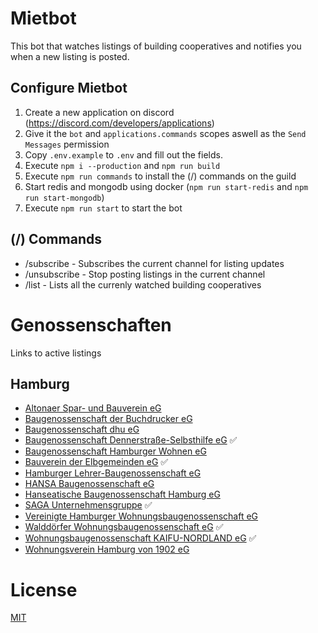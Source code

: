 # Mietbot

This bot that watches listings of building cooperatives and notifies you when a new listing is posted.

## Configure Mietbot

1. Create a new application on discord (https://discord.com/developers/applications)
2. Give it the `bot` and `applications.commands` scopes aswell as the `Send Messages` permission
3. Copy `.env.example` to `.env` and fill out the fields.
4. Execute `npm i --production` and `npm run build`
5. Execute `npm run commands` to install the (/) commands on the guild
6. Start redis and mongodb using docker (`npm run start-redis` and `npm run start-mongodb`)
7. Execute `npm run start` to start the bot

## (/) Commands
* /subscribe - Subscribes the current channel for listing updates
* /unsubscribe - Stop posting listings in the current channel
* /list - Lists all the currenly watched building cooperatives

# Genossenschaften
Links to active listings
## Hamburg
  - [Altonaer Spar- und Bauverein eG](https://2222820.hpm.immosolve.eu/?startRoute=result-list&objectIdentifier=2#!/result-list-2%60)
  - [Baugenossenschaft der Buchdrucker eG](https://buchdrucker.immomio.de/)
  - [Baugenossenschaft dhu eG](https://hpm2.immosolve.eu/immosolve_presentation/pub/modern/2223228/HP/immo.jsp)
  - [Baugenossenschaft Dennerstraße-Selbsthilfe eG](https://www.bds-hamburg.de/unser-angebot/wohnungsangebote/) ✅
  - [Baugenossenschaft Hamburger Wohnen eG](https://www.hamburgerwohnen.de/wohnungsbestand/freie-wohnungen.html)
  - [Bauverein der Elbgemeinden eG](https://www.bve.de/wohnen-beim-bve/wohnungsbestand/wohnungsangebote/) ✅
  - [Hamburger Lehrer-Baugenossenschaft eG](https://portal.immobilienscout24.de/ergebnisliste/45584335)
  - [HANSA Baugenossenschaft eG](https://hansa-baugenossenschaft.de/wohnen/unsere-wohnungen)
  - [Hanseatische Baugenossenschaft Hamburg eG](https://www.hanseatische.de/de/wohnungsangebote)
  - [SAGA Unternehmensgruppe](https://www.saga.hamburg/immobiliensuche) ✅
  - [Vereinigte Hamburger Wohnungsbaugenossenschaft eG](https://www.vhw-hamburg.de/wohnen/aktuelle-angebote.html)
  - [Walddörfer Wohnungsbaugenossenschaft eG](https://hpm2.immosolve.eu/immosolve_presentation/pub/modern/2227215/HP/immo.jsp) ✅
  - [Wohnungsbaugenossenschaft KAIFU-NORDLAND eG](https://kaifu.de/wohnen/hamburg) ✅
  - [Wohnungsverein Hamburg von 1902 eG](https://wv1902.de/wohnungsangebote/)

# License
[MIT](https://github.com/jhoogstraat/mietbot/blob/main/LICENSE)